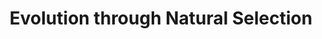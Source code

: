 ---
layout: post
title: Evolution through Natural Selection
image: /assets/images/asma_proj2.png
current: false
publish_date: 2022-05-16
tags: [university]
technologies: [python, mesa]
concepts:
    - Multi-Agent Systems
    - Simulation
    - Genetic Algorithms
description:
    "Agent-based simulation of the evolution of a simple organism through natural selection.
    Agents must find food to stay alive and reproduce, passing on their specific set of genes.
    Includes visualization and analytics components."
repository: https://github.com/GoncaloPascoal/asma-proj2
---